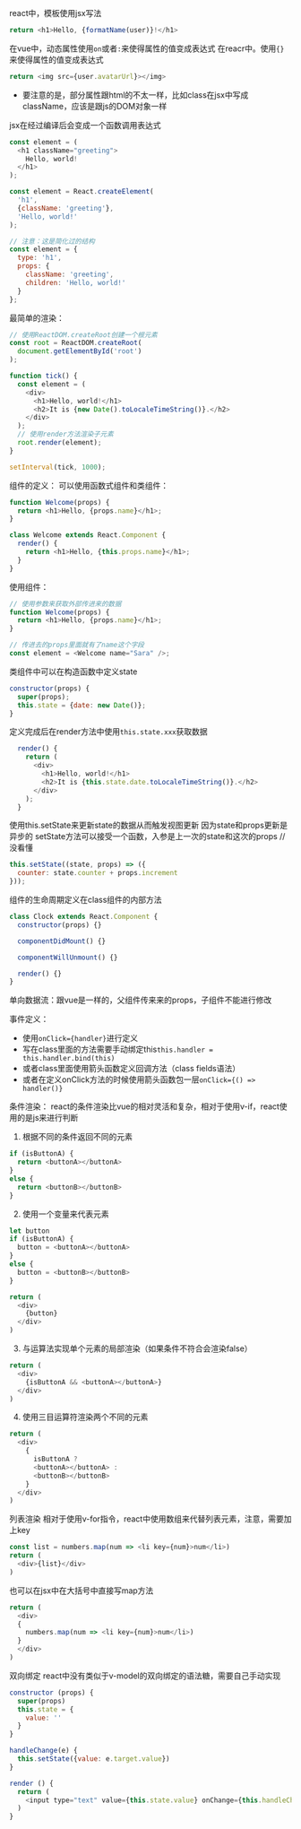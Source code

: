 react中，模板使用jsx写法
```js
return <h1>Hello, {formatName(user)}!</h1>
```

在vue中，动态属性使用`on`或者`:`来使得属性的值变成表达式
在reacr中。使用`{}`来使得属性的值变成表达式
```js
return <img src={user.avatarUrl}></img>
```
- 要注意的是，部分属性跟html的不太一样，比如class在jsx中写成className，应该是跟js的DOM对象一样

jsx在经过编译后会变成一个函数调用表达式
```js
const element = (
  <h1 className="greeting">
    Hello, world!
  </h1>
);

const element = React.createElement(
  'h1',
  {className: 'greeting'},
  'Hello, world!'
);

// 注意：这是简化过的结构
const element = {
  type: 'h1',
  props: {
    className: 'greeting',
    children: 'Hello, world!'
  }
};
```


最简单的渲染：
```js
// 使用ReactDOM.createRoot创建一个根元素
const root = ReactDOM.createRoot(
  document.getElementById('root')
);

function tick() {
  const element = (
    <div>
      <h1>Hello, world!</h1>
      <h2>It is {new Date().toLocaleTimeString()}.</h2>
    </div>
  );
  // 使用render方法渲染子元素
  root.render(element);
}

setInterval(tick, 1000);
```

组件的定义：
可以使用函数式组件和类组件：
```js
function Welcome(props) {
  return <h1>Hello, {props.name}</h1>;
}

class Welcome extends React.Component {
  render() {
    return <h1>Hello, {this.props.name}</h1>;
  }
}
```

使用组件：
```js
// 使用参数来获取外部传进来的数据
function Welcome(props) {
  return <h1>Hello, {props.name}</h1>;
}

// 传进去的props里面就有了name这个字段
const element = <Welcome name="Sara" />;
```

类组件中可以在构造函数中定义state
```js
constructor(props) {
  super(props);
  this.state = {date: new Date()};
}
```
定义完成后在render方法中使用`this.state.xxx`获取数据
```js
  render() {
    return (
      <div>
        <h1>Hello, world!</h1>
        <h2>It is {this.state.date.toLocaleTimeString()}.</h2>
      </div>
    );
  }
```

使用this.setState来更新state的数据从而触发视图更新
因为state和props更新是异步的
setState方法可以接受一个函数，入参是上一次的state和这次的props // 没看懂
```js
this.setState((state, props) => ({
  counter: state.counter + props.increment
}));
```

组件的生命周期定义在class组件的内部方法
```js
class Clock extends React.Component {
  constructor(props) {}

  componentDidMount() {}

  componentWillUnmount() {}

  render() {}
}
```

单向数据流：跟vue是一样的，父组件传来来的props，子组件不能进行修改

事件定义：
- 使用`onClick={handler}`进行定义
- 写在class里面的方法需要手动绑定this`this.handler = this.handler.bind(this)`
- 或者class里面使用箭头函数定义回调方法（class fields语法）
- 或者在定义onClick方法的时候使用箭头函数包一层`onClick={() => handler()}`

条件渲染：
react的条件渲染比vue的相对灵活和复杂，相对于使用v-if，react使用的是js来进行判断
1. 根据不同的条件返回不同的元素
```js
if (isButtonA) {
  return <buttonA></buttonA>
}
else {
  return <buttonB></buttonB>
}
```
2. 使用一个变量来代表元素
```js
let button
if (isButtonA) {
  button = <buttonA></buttonA>
}
else {
  button = <buttonB></buttonB>
}

return (
  <div>
    {button}
  </div>
)
```
3. 与运算法实现单个元素的局部渲染（如果条件不符合会渲染false）
```js
return (
  <div>
    {isButtonA && <buttonA></buttonA>}
  </div>
)
```
4. 使用三目运算符渲染两个不同的元素
```js
return (
  <div>
    {
      isButtonA ?
      <buttonA></buttonA> :
      <buttonB></buttonB>
    }
  </div>
)
```

列表渲染
相对于使用v-for指令，react中使用数组来代替列表元素，注意，需要加上key
```js
const list = numbers.map(num => <li key={num}>num</li>)
return (
  <div>{list}</div>
)
```
也可以在jsx中在大括号中直接写map方法
```js
return (
  <div>
  {
    numbers.map(num => <li key={num}>num</li>)
  }
  </div>
)
```

双向绑定
react中没有类似于v-model的双向绑定的语法糖，需要自己手动实现
```js
constructor (props) {
  super(props)
  this.state = {
    value: ''
  }
}

handleChange(e) {
  this.setState({value: e.target.value})
}

render () {
  return (
    <input type="text" value={this.state.value} onChange={this.handleChange} >
  )
}
```






